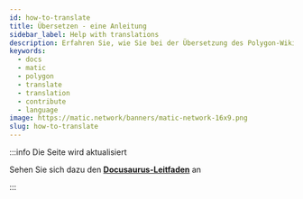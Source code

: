 ```yaml
---
id: how-to-translate
title: Übersetzen - eine Anleitung
sidebar_label: Help with translations
description: Erfahren Sie, wie Sie bei der Übersetzung des Polygon-Wikis helfen können.
keywords:
  - docs
  - matic
  - polygon
  - translate
  - translation
  - contribute
  - language
image: https://matic.network/banners/matic-network-16x9.png
slug: how-to-translate
---
```


:::info Die Seite wird aktualisiert

Sehen Sie sich dazu den **[Docusaurus-Leitfaden](https://docusaurus.io/docs/i18n/crowdin#translate-the-sources)** an

:::
